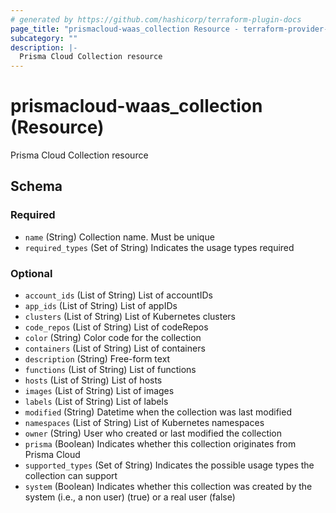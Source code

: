 ```yaml
---
# generated by https://github.com/hashicorp/terraform-plugin-docs
page_title: "prismacloud-waas_collection Resource - terraform-provider-prismacloud-waas"
subcategory: ""
description: |-
  Prisma Cloud Collection resource
---
```


# prismacloud-waas_collection (Resource)

Prisma Cloud Collection resource



<!-- schema generated by tfplugindocs -->
## Schema

### Required

- `name` (String) Collection name. Must be unique
- `required_types` (Set of String) Indicates the usage types required

### Optional

- `account_ids` (List of String) List of accountIDs
- `app_ids` (List of String) List of appIDs
- `clusters` (List of String) List of Kubernetes clusters
- `code_repos` (List of String) List of codeRepos
- `color` (String) Color code for the collection
- `containers` (List of String) List of containers
- `description` (String) Free-form text
- `functions` (List of String) List of functions
- `hosts` (List of String) List of hosts
- `images` (List of String) List of images
- `labels` (List of String) List of labels
- `modified` (String) Datetime when the collection was last modified
- `namespaces` (List of String) List of Kubernetes namespaces
- `owner` (String) User who created or last modified the collection
- `prisma` (Boolean) Indicates whether this collection originates from Prisma Cloud
- `supported_types` (Set of String) Indicates the possible usage types the collection can support
- `system` (Boolean) Indicates whether this collection was created by the system (i.e., a non user) (true) or a real user (false)
